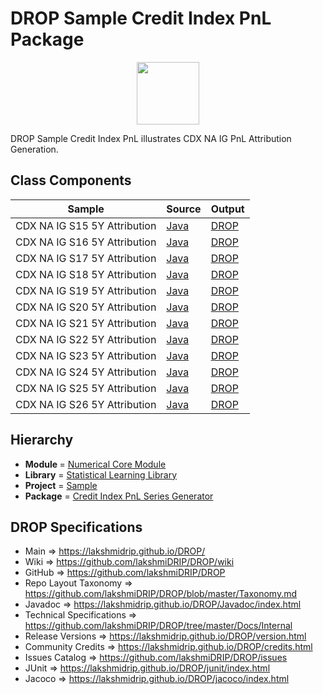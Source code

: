 # DROP Sample Credit Index PnL Package

<p align="center"><img src="https://github.com/lakshmiDRIP/DROP/blob/master/DRIP_Logo.gif?raw=true" width="100"></p>

DROP Sample Credit Index PnL illustrates CDX NA IG PnL Attribution Generation.


## Class Components

 |             Sample            | Source | Output |
 |-------------------------------|--------|--------|
 | CDX NA IG S15 5Y Attribution  | [Java](https://github.com/lakshmiDRIP/DROP/tree/master/src/main/java/org/drip/sample/creditindexpnl/CDXNAIGS155YAttribution.java) | [DROP](https://github.com/lakshmiDRIP/DROP/blob/master/drop/org/drip/sample/creditindexpnl/CDXNAIGS155YAttribution.drop) |
 | CDX NA IG S16 5Y Attribution  | [Java](https://github.com/lakshmiDRIP/DROP/tree/master/src/main/java/org/drip/sample/creditindexpnl/CDXNAIGS165YAttribution.java) | [DROP](https://github.com/lakshmiDRIP/DROP/blob/master/drop/org/drip/sample/creditindexpnl/CDXNAIGS165YAttribution.drop) |
 | CDX NA IG S17 5Y Attribution  | [Java](https://github.com/lakshmiDRIP/DROP/tree/master/src/main/java/org/drip/sample/creditindexpnl/CDXNAIGS175YAttribution.java) | [DROP](https://github.com/lakshmiDRIP/DROP/blob/master/drop/org/drip/sample/creditindexpnl/CDXNAIGS175YAttribution.drop) |
 | CDX NA IG S18 5Y Attribution  | [Java](https://github.com/lakshmiDRIP/DROP/tree/master/src/main/java/org/drip/sample/creditindexpnl/CDXNAIGS185YAttribution.java) | [DROP](https://github.com/lakshmiDRIP/DROP/blob/master/drop/org/drip/sample/creditindexpnl/CDXNAIGS185YAttribution.drop) |
 | CDX NA IG S19 5Y Attribution  | [Java](https://github.com/lakshmiDRIP/DROP/tree/master/src/main/java/org/drip/sample/creditindexpnl/CDXNAIGS195YAttribution.java) | [DROP](https://github.com/lakshmiDRIP/DROP/blob/master/drop/org/drip/sample/creditindexpnl/CDXNAIGS195YAttribution.drop) |
 | CDX NA IG S20 5Y Attribution  | [Java](https://github.com/lakshmiDRIP/DROP/tree/master/src/main/java/org/drip/sample/creditindexpnl/CDXNAIGS205YAttribution.java) | [DROP](https://github.com/lakshmiDRIP/DROP/blob/master/drop/org/drip/sample/creditindexpnl/CDXNAIGS205YAttribution.drop) |
 | CDX NA IG S21 5Y Attribution  | [Java](https://github.com/lakshmiDRIP/DROP/tree/master/src/main/java/org/drip/sample/creditindexpnl/CDXNAIGS215YAttribution.java) | [DROP](https://github.com/lakshmiDRIP/DROP/blob/master/drop/org/drip/sample/creditindexpnl/CDXNAIGS215YAttribution.drop) |
 | CDX NA IG S22 5Y Attribution  | [Java](https://github.com/lakshmiDRIP/DROP/tree/master/src/main/java/org/drip/sample/creditindexpnl/CDXNAIGS225YAttribution.java) | [DROP](https://github.com/lakshmiDRIP/DROP/blob/master/drop/org/drip/sample/creditindexpnl/CDXNAIGS225YAttribution.drop) |
 | CDX NA IG S23 5Y Attribution  | [Java](https://github.com/lakshmiDRIP/DROP/tree/master/src/main/java/org/drip/sample/creditindexpnl/CDXNAIGS235YAttribution.java) | [DROP](https://github.com/lakshmiDRIP/DROP/blob/master/drop/org/drip/sample/creditindexpnl/CDXNAIGS235YAttribution.drop) |
 | CDX NA IG S24 5Y Attribution  | [Java](https://github.com/lakshmiDRIP/DROP/tree/master/src/main/java/org/drip/sample/creditindexpnl/CDXNAIGS245YAttribution.java) | [DROP](https://github.com/lakshmiDRIP/DROP/blob/master/drop/org/drip/sample/creditindexpnl/CDXNAIGS245YAttribution.drop) |
 | CDX NA IG S25 5Y Attribution  | [Java](https://github.com/lakshmiDRIP/DROP/tree/master/src/main/java/org/drip/sample/creditindexpnl/CDXNAIGS255YAttribution.java) | [DROP](https://github.com/lakshmiDRIP/DROP/blob/master/drop/org/drip/sample/creditindexpnl/CDXNAIGS255YAttribution.drop) |
 | CDX NA IG S26 5Y Attribution  | [Java](https://github.com/lakshmiDRIP/DROP/tree/master/src/main/java/org/drip/sample/creditindexpnl/CDXNAIGS265YAttribution.java) | [DROP](https://github.com/lakshmiDRIP/DROP/blob/master/drop/org/drip/sample/creditindexpnl/CDXNAIGS265YAttribution.drop) |


## Hierarchy

 <ul>
	<li><b>Module </b> = <a href = "https://github.com/lakshmiDRIP/DROP/tree/master/NumericalCore.md">Numerical Core Module</a></li>
	<li><b>Library</b> = <a href = "https://github.com/lakshmiDRIP/DROP/tree/master/StatisticalLearningLibrary.md">Statistical Learning Library</a></li>
	<li><b>Project</b> = <a href = "https://github.com/lakshmiDRIP/DROP/tree/master/src/main/java/org/drip/sample/README.md">Sample</a></li>
	<li><b>Package</b> = <a href = "https://github.com/lakshmiDRIP/DROP/tree/master/src/main/java/org/drip/sample/creditindexpnl/README.md">Credit Index PnL Series Generator</a></li>
 </ul>


## DROP Specifications

 * Main                     => https://lakshmidrip.github.io/DROP/
 * Wiki                     => https://github.com/lakshmiDRIP/DROP/wiki
 * GitHub                   => https://github.com/lakshmiDRIP/DROP
 * Repo Layout Taxonomy     => https://github.com/lakshmiDRIP/DROP/blob/master/Taxonomy.md
 * Javadoc                  => https://lakshmidrip.github.io/DROP/Javadoc/index.html
 * Technical Specifications => https://github.com/lakshmiDRIP/DROP/tree/master/Docs/Internal
 * Release Versions         => https://lakshmidrip.github.io/DROP/version.html
 * Community Credits        => https://lakshmidrip.github.io/DROP/credits.html
 * Issues Catalog           => https://github.com/lakshmiDRIP/DROP/issues
 * JUnit                    => https://lakshmidrip.github.io/DROP/junit/index.html
 * Jacoco                   => https://lakshmidrip.github.io/DROP/jacoco/index.html
